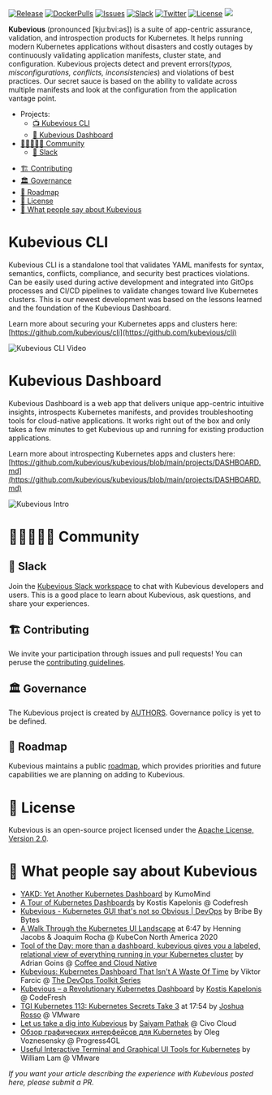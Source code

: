 [![Release](https://img.shields.io/github/v/release/kubevious/kubevious?label=version&color=2ec4b6)](https://github.com/kubevious/kubevious/releases) [![DockerPulls](https://img.shields.io/docker/pulls/kubevious/kubevious?color=ade8f4)](https://hub.docker.com/r/kubevious/kubevious) [![Issues](https://img.shields.io/github/issues/kubevious/kubevious?color=red)](https://github.com/kubevious/kubevious/issues) [![Slack](https://img.shields.io/badge/chat-on%20slack-7b2cbf)](https://kubevious.io/slack) [![Twitter](https://img.shields.io/twitter/url?color=0096c7&logoColor=white&label=Follow&logo=twitter&style=flat&url=https%3A%2F%2Ftwitter.com%2Fkubevious)](https://twitter.com/kubevious)  [![License](https://img.shields.io/badge/License-Apache%202.0-cb997e.svg)](https://opensource.org/licenses/Apache-2.0) ![](https://hit.yhype.me/github/profile?user_id=59004473)

**Kubevious** (pronounced [kju:bvi:əs]) is a suite of app-centric assurance, validation, and introspection products for Kubernetes. It helps running modern Kubernetes applications without disasters and costly outages by continuously validating application manifests, cluster state, and configuration. Kubevious projects detect and prevent errors(_typos, misconfigurations, conflicts, inconsistencies_) and violations of best practices. Our secret sauce is based on the ability to validate across multiple manifests and look at the configuration from the application vantage point.

- Projects:
  - [📺 Kubevious CLI](#kubevious-cli)
  - [🔭 Kubevious Dashboard](#kubevious-dashboard)
- [🧑🏻‍🤝‍🧑🏿 Community](#-community)
  - [💬 Slack](#-slack)
<!--
  - [🎉 Events](#-events)
    - [🎤 Weekly Community Meeting](#-weekly-community-meeting)
    - [☕ Kubernetes + Espresso in Bay Area](#-kubernetes--espresso-in-bay-area)
-->    
  - [🏗️ Contributing](#️-contributing)
  - [🏛️ Governance](#️-governance)
  - [🚀 Roadmap](#-roadmap)
- [📜 License](#-license)
- [📢 What people say about Kubevious](#-what-people-say-about-kubevious)

# Kubevious CLI

Kubevious CLI is a standalone tool that validates YAML manifests for syntax, semantics, conflicts, compliance, and security best practices violations. Can be easily used during active development and integrated into GitOps processes and CI/CD pipelines to validate changes toward live Kubernetes clusters. This is our newest development was based on the lessons learned and the foundation of the Kubevious Dashboard. 

Learn more about securing your Kubernetes apps and clusters here: [https://github.com/kubevious/cli](https://github.com/kubevious/cli)

![Kubevious CLI Video](https://raw.githubusercontent.com/kubevious/media/master/cli/intro/demo_light.gif)



# Kubevious Dashboard

Kubevious Dashboard is a web app that delivers unique app-centric intuitive insights, introspects Kubernetes manifests, and provides troubleshooting tools for cloud-native applications. It works right out of the box and only takes a few minutes to get Kubevious up and running for existing production applications.

Learn more about introspecting Kubernetes apps and clusters here: [https://github.com/kubevious/kubevious/blob/main/projects/DASHBOARD.md](https://github.com/kubevious/kubevious/blob/main/projects/DASHBOARD.md)

![Kubevious Intro](https://github.com/kubevious/media/raw/master/videos/intro.gif)


# 🧑🏻‍🤝‍🧑🏿 Community

## 💬 Slack
Join the [Kubevious Slack workspace](https://kubevious.io/slack) to chat with Kubevious developers and users. This is a good place to learn about Kubevious, ask questions, and share your experiences.

<!--
## 🎉 Events
Follow our virtual and in-person events on [Meetup](https://www.meetup.com/kubevious/) or [Google Calendar](https://calendar.google.com/calendar/u/0?cid=Y19ndTlkM2p1c2lxNDRkbXBnamJoMTlva2Rvb0Bncm91cC5jYWxlbmRhci5nb29nbGUuY29t).

### 🎤 Weekly Community Meeting
Kubevious contributors and users gather every Thursday @ 9 am PDT for a [Zoom call](https://us06web.zoom.us/j/84115047636?pwd=cW1meEt4Y3puSStpVkZvTDZOeFdjZz09). Everyone is welcome to join. During the call, we discuss:
- The current state of Kubevious
- Upcoming development items
- Any other community-relevant topics during the open session

If you want to discuss something during the next meeting's open session, you can let us know in the **#weekly-meeting** channel of our [Slack workspace](https://kubevious.io/slack).

### ☕ Kubernetes + Espresso in Bay Area
Stop by to have a coffee with us and discuss Kubernetes and Cloud-Native. Takes place every Friday @ 12:30pm in the Bay Area. Location will alternate between Peninsula and East Bay.

Next event on June 17 @ 12:30PM in Palo Alto, CA

RSVP: https://www.meetup.com/kubevious/events/286399220/
-->

## 🏗️ Contributing
We invite your participation through issues and pull requests! You can peruse the [contributing guidelines](CONTRIBUTING.md).

## 🏛️ Governance
The Kubevious project is created by [AUTHORS](AUTHORS.md). Governance policy is yet to be defined.

## 🚀 Roadmap
Kubevious maintains a public [roadmap](ROADMAP.md), which provides priorities and future capabilities we are planning on adding to Kubevious.

# 📜 License
Kubevious is an open-source project licensed under the [Apache License, Version 2.0](https://www.apache.org/licenses/LICENSE-2.0). 

# 📢 What people say about Kubevious

- [YAKD: Yet Another Kubernetes Dashboard](https://medium.com/geekculture/yakd-yet-another-kubernetes-dashboard-7766bd071f30) by KumoMind
- [A Tour of Kubernetes Dashboards](https://youtu.be/CQZCRMUQynw) by Kostis Kapelonis @ Codefresh
- [Kubevious - Kubernetes GUI that's not so Obvious | DevOps](https://youtu.be/E3giPRiXSVI) by Bribe By Bytes
- [A Walk Through the Kubernetes UI Landscape](https://youtu.be/lsrB21rjSok?t=403) at 6:47 by Henning Jacobs & Joaquim Rocha @ KubeCon North America 2020
- [Tool of the Day: more than a dashboard, kubevious gives you a labeled, relational view of everything running in your Kubernetes cluster](https://www.youtube.com/watch?v=jnhyiVs17OE&t=1571s) by Adrian Goins @ [Coffee and Cloud Native](https://community.cncn.io/)
- [Kubevious: Kubernetes Dashboard That Isn't A Waste Of Time](https://youtu.be/56Z0lGdOIBg) by Viktor Farcic @ [The DevOps Toolkit Series](https://youtube.com/c/TheDevOpsToolkitSeries)
- [Kubevious – a Revolutionary Kubernetes Dashboard](https://codefresh.io/kubernetes-tutorial/kubevious-kubernetes-dashboard/) by [Kostis Kapelonis](https://twitter.com/codepipes) @ CodeFresh
- [TGI Kubernetes 113: Kubernetes Secrets Take 3](https://youtu.be/an9D2FyFwR0?t=1074) at 17:54 by [Joshua Rosso](https://twitter.com/joshrosso) @ VMware
- [Let us take a dig into Kubevious](https://saiyampathak.com/let-us-take-a-dig-into-kubevious-ckea9d9r700muxhs19jtr3xr8) by [Saiyam Pathak](https://twitter.com/saiyampathak) @ Civo Cloud
- [Обзор графических интерфейсов для Kubernetes](https://habr.com/ru/company/flant/blog/506948/) by Oleg Voznesensky @ Progress4GL
- [Useful Interactive Terminal and Graphical UI Tools for Kubernetes](https://www.virtuallyghetto.com/2020/04/useful-interactive-terminal-and-graphical-ui-tools-for-kubernetes.html) by William Lam @ VMware

*If you want your article describing the experience with Kubevious posted here, please submit a PR.*
